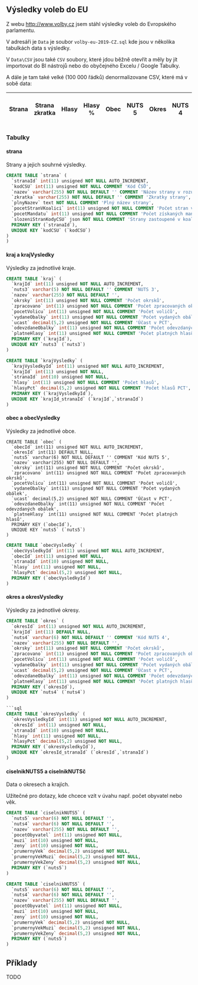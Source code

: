## Výsledky voleb do EU

Z webu http://www.volby.cz jsem stáhl výsledky voleb do Evropského parlamentu.

V adresáři je `Data` je soubor `volby-eu-2019-CZ.sql` kde jsou v několika tabulkách data s výsledky.

V `Data\CSV` jsou také `CSV` soubory, které jdou běžně otevřít a měly by jít importovat do BI nástrojů nebo do obyčejného Excelu / Google Tabulky. 

A dále je tam také velké (100 000 řádků) denormalizovane CSV, které má v sobě data:


| Strana  | Strana zkratka  | Hlasy  |  Hlasy % | Obec  | NUTS 5 | Okres | NUTS 4 | Kraj | Počet obyvatel dané obce |
|---|---|---|---|---| ---| ---| ---| ---| ---|



### Tabulky

#### strana

Strany a jejich souhrné výsledky.

```sql
CREATE TABLE `strana` (
  `stranaId` int(11) unsigned NOT NULL AUTO_INCREMENT,
  `kodCSU` int(11) unsigned NOT NULL COMMENT 'Kód ČSŮ',
  `nazev` varchar(255) NOT NULL DEFAULT '' COMMENT 'Název strany v rozumné délce',
  `zkratka` varchar(255) NOT NULL DEFAULT '' COMMENT 'Zkratky strany',
  `plnyNazev` text NOT NULL COMMENT 'Plný název strany',
  `pocetStranVKoalici` int(11) unsigned NOT NULL COMMENT 'Počet stran v koalici (1 = bez koalice)',
  `pocetMandatu` int(11) unsigned NOT NULL COMMENT 'Počet získaných mandátů',
  `slozeniStranKodyCSU` json NOT NULL COMMENT 'Strany zastoupené v koalici (kód ČSÚ)',
  PRIMARY KEY (`stranaId`),
  UNIQUE KEY `kodCSU` (`kodCSU`)
)
)
```

#### kraj a krajVysledky

Výsledky za jednotlivé kraje.

```sql
CREATE TABLE `kraj` (
  `krajId` int(11) unsigned NOT NULL AUTO_INCREMENT,
  `nuts3` varchar(5) NOT NULL DEFAULT '' COMMENT 'NUTS 3',
  `nazev` varchar(255) NOT NULL DEFAULT '',
  `okrsky` int(11) unsigned NOT NULL COMMENT 'Počet okrsků',
  `zpracovano` int(11) unsigned NOT NULL COMMENT 'Počet zpracovaných okrsků',
  `pocetVolicu` int(11) unsigned NOT NULL COMMENT 'Počet voličů',
  `vydaneObalky` int(11) unsigned NOT NULL COMMENT 'Počet vydaných obálek',
  `ucast` decimal(5,2) unsigned NOT NULL COMMENT 'Účast v PCT',
  `odevzdaneObalky` int(11) unsigned NOT NULL COMMENT 'Počet odevzdaných obálek',
  `platneHlasy` int(11) unsigned NOT NULL COMMENT 'Počet platných hlasů',
  PRIMARY KEY (`krajId`),
  UNIQUE KEY `nuts3` (`nuts3`)
)
```

```sql
CREATE TABLE `krajVysledky` (
  `krajVysledkyId` int(11) unsigned NOT NULL AUTO_INCREMENT,
  `krajId` int(11) unsigned NOT NULL,
  `stranaId` int(10) unsigned NOT NULL,
  `hlasy` int(11) unsigned NOT NULL COMMENT 'Počet hlasů',
  `hlasyPct` decimal(5,2) unsigned NOT NULL COMMENT 'Počet hlasů PCT',
  PRIMARY KEY (`krajVysledkyId`),
  UNIQUE KEY `krajId_stranaId` (`krajId`,`stranaId`)
)
```

#### obec a obecVysledky

Výsledky za jednotlivé obce.

```
CREATE TABLE `obec` (
  `obecId` int(11) unsigned NOT NULL AUTO_INCREMENT,
  `okresId` int(11) DEFAULT NULL,
  `nuts5` varchar(6) NOT NULL DEFAULT '' COMMENT 'Kód NUTS 5',
  `nazev` varchar(255) NOT NULL DEFAULT '',
  `okrsky` int(11) unsigned NOT NULL COMMENT 'Počet okrsků',
  `zpracovano` int(11) unsigned NOT NULL COMMENT 'Počet zpracovaných okrsků',
  `pocetVolicu` int(11) unsigned NOT NULL COMMENT 'Počet voličů',
  `vydaneObalky` int(11) unsigned NOT NULL COMMENT 'Počet vydaných obálek',
  `ucast` decimal(5,2) unsigned NOT NULL COMMENT 'Účast v PCT',
  `odevzdaneObalky` int(11) unsigned NOT NULL COMMENT 'Počet odevzdaných obálek',
  `platneHlasy` int(11) unsigned NOT NULL COMMENT 'Počet platných hlasů',
  PRIMARY KEY (`obecId`),
  UNIQUE KEY `nuts5` (`nuts5`)
) 
```

```sql
CREATE TABLE `obecVysledky` (
  `obecVysledkyId` int(11) unsigned NOT NULL AUTO_INCREMENT,
  `obecId` int(11) unsigned NOT NULL,
  `stranaId` int(10) unsigned NOT NULL,
  `hlasy` int(11) unsigned NOT NULL,
  `hlasyPct` decimal(5,2) unsigned NOT NULL,
  PRIMARY KEY (`obecVysledkyId`)
)
```

#### okres a okresVysledky

Výsledky za jednotlivé okresy.

```sql
CREATE TABLE `okres` (
  `okresId` int(11) unsigned NOT NULL AUTO_INCREMENT,
  `krajId` int(11) DEFAULT NULL,
  `nuts4` varchar(6) NOT NULL DEFAULT '' COMMENT 'Kód NUTS 4',
  `nazev` varchar(255) NOT NULL DEFAULT '',
  `okrsky` int(11) unsigned NOT NULL COMMENT 'Počet okrsků',
  `zpracovano` int(11) unsigned NOT NULL COMMENT 'Počet zpracovaných okrsků',
  `pocetVolicu` int(11) unsigned NOT NULL COMMENT 'Počet voličů',
  `vydaneObalky` int(11) unsigned NOT NULL COMMENT 'Počet vydaných obálek',
  `ucast` decimal(5,2) unsigned NOT NULL COMMENT 'Účast v PCT',
  `odevzdaneObalky` int(11) unsigned NOT NULL COMMENT 'Počet odevzdaných obálek',
  `platneHlasy` int(11) unsigned NOT NULL COMMENT 'Počet platných hlasů',
  PRIMARY KEY (`okresId`),
  UNIQUE KEY `nuts4` (`nuts4`)
)

```sql
CREATE TABLE `okresVysledky` (
  `okresVysledkyId` int(11) unsigned NOT NULL AUTO_INCREMENT,
  `okresId` int(11) unsigned NOT NULL,
  `stranaId` int(10) unsigned NOT NULL,
  `hlasy` int(11) unsigned NOT NULL,
  `hlasyPct` decimal(5,2) unsigned NOT NULL,
  PRIMARY KEY (`okresVysledkyId`),
  UNIQUE KEY `okresId_stranaId` (`okresId`,`stranaId`)
)
```

#### ciselnikNUTS5 a ciselnikNUTSč

Data o okresech a krajích.

Užitečné pro dotazy, kde chcece vzít v úvahu např. počet obyvatel nebo věk.

```sql
CREATE TABLE `ciselnikNUTS5` (
  `nuts5` varchar(6) NOT NULL DEFAULT '',
  `nuts4` varchar(6) NOT NULL DEFAULT '',
  `nazev` varchar(255) NOT NULL DEFAULT '',
  `pocetObyvatel` int(11) unsigned NOT NULL,
  `muzi` int(10) unsigned NOT NULL,
  `zeny` int(10) unsigned NOT NULL,
  `prumernyVek` decimal(5,2) unsigned NOT NULL,
  `prumernyVekMuzi` decimal(5,2) unsigned NOT NULL,
  `prumernyVekZeny` decimal(5,2) unsigned NOT NULL,
  PRIMARY KEY (`nuts5`)
) 
```

```sql
CREATE TABLE `ciselnikNUTS5` (
  `nuts5` varchar(6) NOT NULL DEFAULT '',
  `nuts4` varchar(6) NOT NULL DEFAULT '',
  `nazev` varchar(255) NOT NULL DEFAULT '',
  `pocetObyvatel` int(11) unsigned NOT NULL,
  `muzi` int(10) unsigned NOT NULL,
  `zeny` int(10) unsigned NOT NULL,
  `prumernyVek` decimal(5,2) unsigned NOT NULL,
  `prumernyVekMuzi` decimal(5,2) unsigned NOT NULL,
  `prumernyVekZeny` decimal(5,2) unsigned NOT NULL,
  PRIMARY KEY (`nuts5`)
) 
```


## Příklady

TODO
